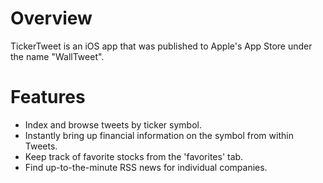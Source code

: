 # Overview
TickerTweet is an iOS app that was published to Apple's App Store under the name "WallTweet".
# Features
- Index and browse tweets by ticker symbol.
- Instantly bring up financial information on the symbol from within Tweets.
- Keep track of favorite stocks from the 'favorites' tab.
- Find up-to-the-minute RSS news for individual companies.
